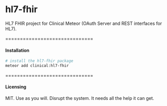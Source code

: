 # hl7-fhir
HL7 FHIR project for Clinical Meteor (OAuth Server and REST interfaces for HL7).

==============================
#### Installation  

````bash
# install the hl7-fhir package
meteor add clinical:hl7-fhir
````

==============================
#### Licensing  

MIT.  Use as you will.  Disrupt the system.  It needs all the help it can get.
